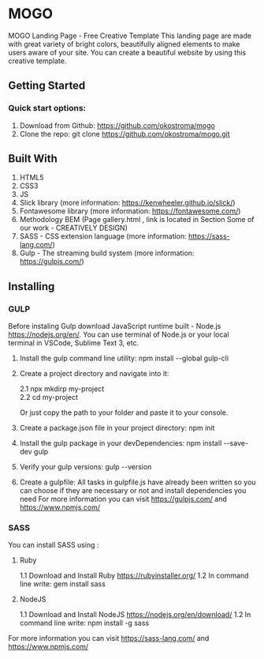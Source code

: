 # MOGO

MOGO Landing Page - Free Creative Template
This landing page are made with great variety of bright colors, beautifully aligned elements to make users aware of your site.
You can create a beautiful website by using this creative template.

## Getting Started

### Quick start options:
1. Download from Github: https://github.com/okostroma/mogo
2. Clone the repo: git clone https://github.com/okostroma/mogo.git


## Built With

1. HTML5
2. CSS3
3. JS
4. Slick library (more information: https://kenwheeler.github.io/slick/)
5. Fontawesome library (more information: https://fontawesome.com/)
6. Methodology BEM (Page gallery.html , link is located in Section Some of our work - CREATIVELY DESIGN)
7. SASS - CSS extension language (more information: https://sass-lang.com/)
8. Gulp - The streaming build system (more information: https://gulpjs.com/)

## Installing

### GULP

Before instaling Gulp download JavaScript runtime built - Node.js https://nodejs.org/en/. You can use terminal of Node.js or your local terminal in VSCode, Sublime Text 3, etc.
1. Install the gulp command line utility:
   npm install --global gulp-cli
2. Create a project directory and navigate into it:

   2.1 npx mkdirp my-project  
   2.2 cd my-project
  
   Or just copy the path to your folder and paste it to your console. 
  
3. Create a package.json file in your project directory:
  npm init
4. Install the gulp package in your devDependencies:
  npm install --save-dev gulp  
5. Verify your gulp versions:
  gulp --version
6. Create a gulpfile:
   All tasks in gulpfile.js have already been written so you can choose if they are necessary or not and install dependencies you need
   For more information you can visit https://gulpjs.com/ and https://www.npmjs.com/ 
   
 ### SASS
 
 You can install SASS using :
 1. Ruby
 
    1.1 Download and Install Ruby https://rubyinstaller.org/
	 1.2 In command line write: gem install sass
	 
 2. NodeJS
 
    1.1 Download and Install NodeJS https://nodejs.org/en/download/
	 1.2 In command line write: npm install -g sass
	 
For more information you can visit https://sass-lang.com/ and https://www.npmjs.com/
 
 
 
